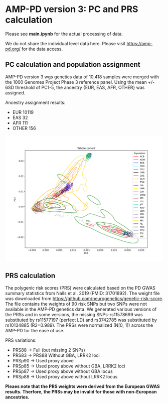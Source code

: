 # AMP-PD version 3: PC and PRS calculation

Please see **main.ipynb** for the actual processing of data. 

We do not share the individual level data here. Please visit https://amp-pd.org/ for the data access.

## PC calculation and population assignment
AMP-PD version 3 wgs genetics data of 10,418 samples were merged with the 1000 Genomes Project Phase 3 reference panel. Using the mean +/- 6SD threshold of PC1-5, the ancestry {EUR, EAS, AFR, OTHER} was assigned.

Ancestry assignment results:

* EUR 10119
* EAS 32
* AFR 111
* OTHER 156

![Population Plot](/ancestry/PopulationPlot_w_1kg.png)

## PRS calculation
The polygenic risk scores (PRS) were calculated based on the PD GWAS summary statistics from Nalls et al. 2019 (PMID: 31701892). The weight file was downloaded from  https://github.com/neurogenetics/genetic-risk-score. The file contains the weights of 90 risk SNPs but two SNPs were not available in the AMP-PD genetics data. We generated various versions of the PRSs and in some versions, the missing SNPs-rs11578699 was substituted by rs11577197 (perfect LD) and rs3742785 was substituted by rs10134885 (R2=0.989). The PRSs were normalized (N[0, 1]) across the AMP-PD for the ease of use. 

PRS variations:
* PRS88 -> Full (but missing 2 SNPs)
* PRS83 -> PRS88 Without GBA, LRRK2 loci
* PRSp90 -> Used proxy above
* PRSp85 -> Used proxy above without GBA, LRRK2 loci
* PRSp87 -> Used proxy above without GBA locus
* PRSp88 -> Used proxy above without LRRK2 locus


**Pleaes note that the PRS weights were derived from the European GWAS results. Therfore, the PRSs may be invalid for those with non-European ancestries.**